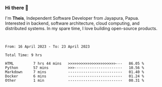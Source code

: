 ### Hi there 👋

I'm <b>Theis</b>, Independent Software Developer from Jayapura, Papua. Interested in backend, software architecture, cloud computing, and distributed systems. In my spare time, I love building open-source products.

<br>

 
 <!--START_SECTION:waka-->

```text
From: 16 April 2023 - To: 23 April 2023

Total Time: 9 hrs

HTML         7 hrs 44 mins   >>>>>>>>>>>>>>>>>>>>>>---   86.05 %
Python       57 mins         >>>----------------------   10.56 %
Markdown     7 mins          -------------------------   01.40 %
Docker       6 mins          -------------------------   01.24 %
Other        1 min           -------------------------   00.31 %
```

<!--END_SECTION:waka-->
